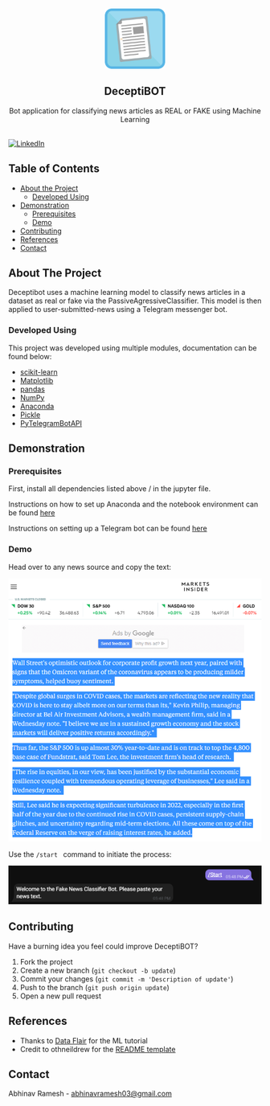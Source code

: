 <br />
  <p align="center">
  <a href="https://github.com/AbhiByte/DeceptiBOT">
    <img src="Images/news_icon.png" alt="Logo" width="120" height="120">
  </a>

  <h2 align="center">DeceptiBOT</h2>
  <p align="center">
    Bot application for classifying news articles as REAL or FAKE using Machine Learning 
    <br />
    <br />

[![LinkedIn][linkedin-shield]][linkedin-url]

## Table of Contents

* [About the Project](#about-the-project)
    * [Developed Using](#developed-using)
* [Demonstration](*demonstration)
    * [Prerequisites](#prerequisites)
    * [Demo](demo)
* [Contributing](#contributing)
* [References](#references)
* [Contact](#contact)

## About The Project

Deceptibot uses a machine learning model to classify news articles in a dataset as real or fake via the PassiveAgressiveClassifier. This model is then applied to user-submitted-news using a Telegram messenger bot.

### Developed Using
This project was developed using multiple modules, documentation can be found below:
* [scikit-learn](https://scikit-learn.org/stable/)
* [Matplotlib](https://matplotlib.org)
* [pandas](https://pandas.pydata.org)
* [NumPy](https://numpy.org)
* [Anaconda](https://www.anaconda.com/products/individual)
* [Pickle](https://docs.python.org/3/library/pickle.html)
* [PyTelegramBotAPI](https://pypi.org/project/pyTelegramBotAPI/)
  
## Demonstration
  
### Prerequisites
First, install all dependencies listed above / in the jupyter file.

Instructions on how to set up Anaconda and the notebook environment can be found [here](https://www.youtube.com/watch?v=2WL-XTl2QYI)
  
Instructions on setting up a Telegram bot can be found [here](https://www.youtube.com/watch?v=NwBWW8cNCP4)
  
### Demo
Head over to any news source and copy the text:

<img src="Images/news_text_copy.png">

Use the ` /start  ` command to initiate the process:

<img src="Images/start.png">

## Contributing
Have a burning idea you feel could improve DeceptiBOT?

1. Fork the project
2. Create a new branch (`git checkout -b update`)
3. Commit your changes (`git commit -m 'Description of update'`)
4. Push to the branch (`git push origin update`)
5. Open a new pull request

## References

* Thanks to [Data Flair](https://data-flair.training/blogs/advanced-python-project-detecting-fake-news/) for the ML tutorial
* Credit to othneildrew for the [README template](https://github.com/othneildrew/Best-README-Template/blob/master/BLANK_README.md)

## Contact

Abhinav Ramesh - abhinavramesh03@gmail.com

[linkedin-shield]: https://img.shields.io/badge/-LinkedIn-black.svg?style=flat-square&logo=linkedin&colorB=555
[linkedin-url]: https://www.linkedin.com/in/abhinavr03/

